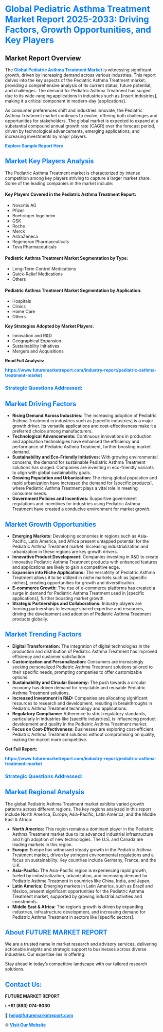 <h1 style="color: #007BFF;">Global Pediatric Asthma Treatment Market Report 2025-2033: Driving Factors, Growth Opportunities, and Key Players</h1>

<section id="overview">
<h2>Market Report Overview</h2>
<p>The <a href="https://www.futuremarketreport.com/industry-report/pediatric-asthma-treatment-market" style="color: #007BFF; text-decoration: none;"><strong>Global Pediatric Asthma Treatment Market</strong></a> is witnessing significant growth, driven by increasing demand across various industries. This report delves into the key aspects of the Pediatric Asthma Treatment market, providing a comprehensive analysis of its current status, future potential, and challenges. The demand for Pediatric Asthma Treatment has surged due to its wide-ranging applications in industries such as [insert industries], making it a critical component in modern-day [applications].</p>
<p>As consumer preferences shift and industries innovate, the Pediatric Asthma Treatment market continues to evolve, offering both challenges and opportunities for stakeholders. The global market is expected to expand at a substantial compound annual growth rate (CAGR) over the forecast period, driven by technological advancements, emerging applications, and increasing investments by major players.</p>
</section>

<section id="overview">
<p><a href="https://www.futuremarketreport.com/request-sample/reportId=77579" style="color: #007BFF; text-decoration: none;"><strong>Explore Sample Report Here</strong></a></p>
</section>

<section id="key-players">
<h2 style="color: #007BFF;">Market Key Players Analysis</h2>
<p>The Pediatric Asthma Treatment market is characterized by intense competition among key players striving to capture a larger market share. Some of the leading companies in the market include:</p>
<h4>Key Players Covered in the Pediatric Asthma Treatment Report:</h4>
<ul><li>Novartis AG</li><li>Pfizer</li><li>Boehringer Ingelheim</li><li>GSK</li><li>Roche</li><li>Merck</li><li>AstraZeneca</li><li>Regeneron Pharmaceuticals</li><li>Teva Pharmaceuticals</li></ul>
<h4>Pediatric Asthma Treatment Market Segmentation by Type:</h4>
<ul><li>Long-Term Control Medications</li><li>Quick-Relief Medications</li><li>Others</li></ul>

<h4>Pediatric Asthma Treatment Market Segmentation by Application:</h4>
<ul><li>Hospitals</li><li>Clinics</li><li>Home Care</li><li>Others</li></ul>
<p><strong>Key Strategies Adopted by Market Players:</strong></p>
<ul>
<li>Innovation and R&D</li>
<li>Geographical Expansion</li>
<li>Sustainability Initiatives</li>
<li>Mergers and Acquisitions</li>
</ul>
</section>

<section>
<p><strong>Read Full Analysis: </strong></p><a href="https://www.futuremarketreport.com/industry-report/pediatric-asthma-treatment-market" style="color: #007BFF; text-decoration: none;"><strong>https://www.futuremarketreport.com/industry-report/pediatric-asthma-treatment-market</strong></a>
<h3 style="color: #007BFF;">Strategic Questions Addressed:</h3>
</section>

<section id="driving-factors">
<h2 style="color: #007BFF;">Market Driving Factors</h2>
<ul>
<li><strong>Rising Demand Across Industries:</strong> The increasing adoption of Pediatric Asthma Treatment in industries such as [specific industries] is a major growth driver. Its versatile applications and cost-effectiveness make it a preferred choice among manufacturers.</li>
<li><strong>Technological Advancements:</strong> Continuous innovations in production and application technologies have enhanced the efficiency and performance of Pediatric Asthma Treatment, further boosting market demand.</li>
<li><strong>Sustainability and Eco-Friendly Initiatives:</strong> With growing environmental concerns, the demand for sustainable Pediatric Asthma Treatment solutions has surged. Companies are investing in eco-friendly variants to align with global sustainability goals.</li>
<li><strong>Growing Population and Urbanization:</strong> The rising global population and rapid urbanization have increased the demand for [specific products], where Pediatric Asthma Treatment plays a vital role in meeting consumer needs.</li>
<li><strong>Government Policies and Incentives:</strong> Supportive government regulations and incentives for industries using Pediatric Asthma Treatment have created a conducive environment for market growth.</li>
</ul>
</section>

<section id="growth-opportunities">
<h2 style="color: #007BFF;">Market Growth Opportunities</h2>
<ul>
<li><strong>Emerging Markets:</strong> Developing economies in regions such as Asia-Pacific, Latin America, and Africa present untapped potential for the Pediatric Asthma Treatment market. Increasing industrialization and urbanization in these regions are key growth drivers.</li>
<li><strong>Innovative Product Development:</strong> Companies investing in R&D to create innovative Pediatric Asthma Treatment products with enhanced features and applications are likely to gain a competitive edge.</li>
<li><strong>Expansion into Niche Applications:</strong> The versatility of Pediatric Asthma Treatment allows it to be utilized in niche markets such as [specific niches], creating opportunities for growth and diversification.</li>
<li><strong>E-commerce Growth:</strong> The rise of e-commerce platforms has created a surge in demand for Pediatric Asthma Treatment used in [specific applications], further boosting market growth.</li>
<li><strong>Strategic Partnerships and Collaborations:</strong> Industry players are forming partnerships to leverage shared expertise and resources, driving the development and adoption of Pediatric Asthma Treatment products globally.</li>
</ul>
</section>

<section id="trending-factors">
<h2 style="color: #007BFF;">Market Trending Factors</h2>
<ul>
<li><strong>Digital Transformation:</strong> The integration of digital technologies in the production and distribution of Pediatric Asthma Treatment has improved efficiency and customer satisfaction.</li>
<li><strong>Customization and Personalization:</strong> Consumers are increasingly seeking personalized Pediatric Asthma Treatment solutions tailored to their specific needs, prompting companies to offer customizable options.</li>
<li><strong>Sustainability and Circular Economy:</strong> The push towards a circular economy has driven demand for recyclable and reusable Pediatric Asthma Treatment solutions.</li>
<li><strong>Increased Investment in R&D:</strong> Companies are allocating significant resources to research and development, resulting in breakthroughs in Pediatric Asthma Treatment technology and applications.</li>
<li><strong>Regulatory Compliance:</strong> Adherence to strict regulatory standards, particularly in industries like [specific industries], is influencing product development and quality in the Pediatric Asthma Treatment market.</li>
<li><strong>Focus on Cost-Effectiveness:</strong> Businesses are exploring cost-efficient Pediatric Asthma Treatment solutions without compromising on quality, making the market more competitive.</li>
</ul>
</section>

<section>
<p><strong>Get Full Report: </strong></p><a href="https://www.futuremarketreport.com/industry-report/pediatric-asthma-treatment-market" style="color: #007BFF; text-decoration: none;"><strong>https://www.futuremarketreport.com/industry-report/pediatric-asthma-treatment-market</strong></a>
<h3 style="color: #007BFF;">Strategic Questions Addressed:</h3>
</section>


<section id="regional-analysis">
<h2 style="color: #007BFF;">Market Regional Analysis</h2>
<p>The global Pediatric Asthma Treatment market exhibits varied growth patterns across different regions. The key regions analyzed in this report include North America, Europe, Asia-Pacific, Latin America, and the Middle East & Africa:</p>
<ul>
<li><strong>North America:</strong> This region remains a dominant player in the Pediatric Asthma Treatment market due to its advanced industrial infrastructure and high adoption of new technologies. The U.S. and Canada are leading markets in this region.</li>
<li><strong>Europe:</strong> Europe has witnessed steady growth in the Pediatric Asthma Treatment market, driven by stringent environmental regulations and a focus on sustainability. Key countries include Germany, France, and the U.K.</li>
<li><strong>Asia-Pacific:</strong> The Asia-Pacific region is experiencing rapid growth, fueled by industrialization, urbanization, and increasing demand for Pediatric Asthma Treatment in countries like China, India, and Japan.</li>
<li><strong>Latin America:</strong> Emerging markets in Latin America, such as Brazil and Mexico, present significant opportunities for the Pediatric Asthma Treatment market, supported by growing industrial activities and investments.</li>
<li><strong>Middle East & Africa:</strong> The region’s growth is driven by expanding industries, infrastructure development, and increasing demand for Pediatric Asthma Treatment in sectors like [specific sectors].</li>
</ul>
</section>

<footer>
<h2 style="color: #007BFF;">About FUTURE MARKET REPORT</h2>
<p>We are a trusted name in market research and advisory services, delivering actionable insights and strategic support to businesses across diverse industries. Our expertise lies in offering:</p>

<p>Stay ahead in today’s competitive landscape with our tailored research solutions.</p>

<h2 style="color: #007BFF;">Contact Us:</h2>
<p><strong>FUTURE MARKET REPORT</strong></p>
<p>📞 <strong>+91 (883) 074-8030</strong></p>
<p>📧 <strong><a href="mailto:help@futuremarketreport.com" style="color: #007BFF;">help@futuremarketreport.com</a></strong></p>
<p>🌐 <strong><a href="https://www.futuremarketreport.com/" style="color: #007BFF;">Visit Our Website</a></strong></p>
</footer>